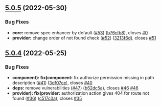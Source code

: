## [5.0.5](https://github.com/sourcefuse/loopback4-authorization/compare/v5.0.4...v5.0.5) (2022-05-30)


### Bug Fixes

* **core:** remove spec enhancer by default ([#53](https://github.com/sourcefuse/loopback4-authorization/issues/53)) ([b76cfb8](https://github.com/sourcefuse/loopback4-authorization/commit/b76cfb8aa9ecf73c24fe9f003ff1d2896977c759)), closes [#0](https://github.com/sourcefuse/loopback4-authorization/issues/0)
* **provider:** change order of not found check ([#52](https://github.com/sourcefuse/loopback4-authorization/issues/52)) ([3213f6d](https://github.com/sourcefuse/loopback4-authorization/commit/3213f6d4ceab7a2d5d2dc236561dbda3de241ec5)), closes [#51](https://github.com/sourcefuse/loopback4-authorization/issues/51)

## [5.0.4](https://github.com/sourcefuse/loopback4-authorization/compare/v5.0.3...v5.0.4) (2022-05-25)


### Bug Fixes

* **component): fix(component:** fix authorize permission missing in path description ([#41](https://github.com/sourcefuse/loopback4-authorization/issues/41)) ([3df07ce](https://github.com/sourcefuse/loopback4-authorization/commit/3df07ce58ca6d9bc74b048fc29f636d772bc2787)), closes [#40](https://github.com/sourcefuse/loopback4-authorization/issues/40)
* **deps:** remove vulnerabilities ([#47](https://github.com/sourcefuse/loopback4-authorization/issues/47)) ([b62dc5a](https://github.com/sourcefuse/loopback4-authorization/commit/b62dc5ad72485795cd814d37f6588946e2faf1f0)), closes [#46](https://github.com/sourcefuse/loopback4-authorization/issues/46) [#46](https://github.com/sourcefuse/loopback4-authorization/issues/46)
* **provider): fix(provider:** authorization action gives 404 for route not found ([#36](https://github.com/sourcefuse/loopback4-authorization/issues/36)) ([c517c0a](https://github.com/sourcefuse/loopback4-authorization/commit/c517c0adbe156f0ad2389bacce6d7e3de3aeaab4)), closes [#35](https://github.com/sourcefuse/loopback4-authorization/issues/35)
